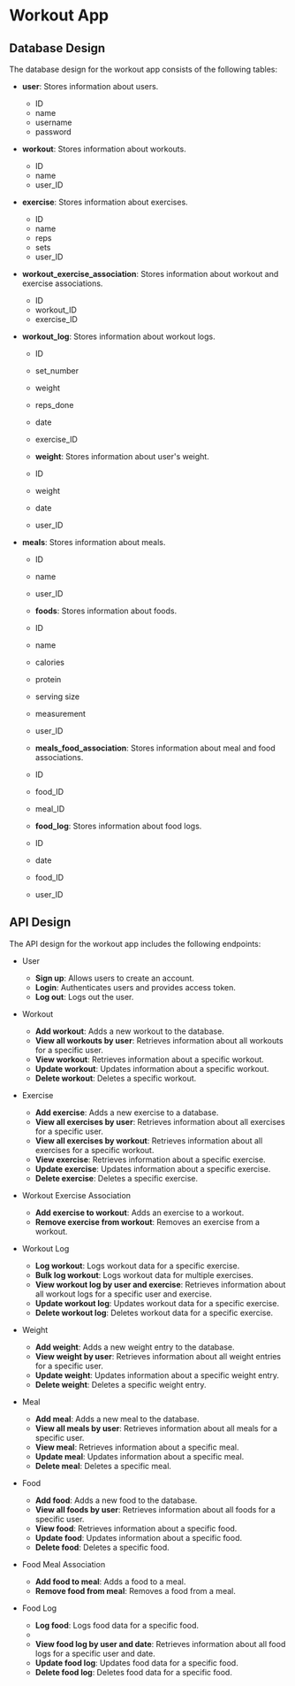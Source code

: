 # Workout App

## Database Design

The database design for the workout app consists of the following tables:

- **user**: Stores information about users.

  - ID
  - name
  - username
  - password

- **workout**: Stores information about workouts.

  - ID
  - name
  - user_ID

- **exercise**: Stores information about exercises.

  - ID
  - name
  - reps
  - sets
  - user_ID

- **workout_exercise_association**: Stores information about workout and exercise associations.

  - ID
  - workout_ID
  - exercise_ID

- **workout_log**: Stores information about workout logs.

  - ID
  - set_number
  - weight
  - reps_done
  - date
  - exercise_ID

  - **weight**: Stores information about user's weight.

  - ID
  - weight
  - date
  - user_ID

- **meals**: Stores information about meals.

  - ID
  - name
  - user_ID

  - **foods**: Stores information about foods.

  - ID
  - name
  - calories
  - protein
  - serving size
  - measurement
  - user_ID

  - **meals_food_association**: Stores information about meal and food associations.

  - ID
  - food_ID
  - meal_ID

  - **food_log**: Stores information about food logs.

  - ID
  - date
  - food_ID
  - user_ID

## API Design

The API design for the workout app includes the following endpoints:

- User

  - **Sign up**: Allows users to create an account.
  - **Login**: Authenticates users and provides access token.
  - **Log out**: Logs out the user.

- Workout

  - **Add workout**: Adds a new workout to the database.
  - **View all workouts by user**: Retrieves information about all workouts for a specific user.
  - **View workout**: Retrieves information about a specific workout.
  - **Update workout**: Updates information about a specific workout.
  - **Delete workout**: Deletes a specific workout.

- Exercise

  - **Add exercise**: Adds a new exercise to a database.
  - **View all exercises by user**: Retrieves information about all exercises for a specific user.
  - **View all exercises by workout**: Retrieves information about all exercises for a specific workout.
  - **View exercise**: Retrieves information about a specific exercise.
  - **Update exercise**: Updates information about a specific exercise.
  - **Delete exercise**: Deletes a specific exercise.

- Workout Exercise Association

  - **Add exercise to workout**: Adds an exercise to a workout.
  - **Remove exercise from workout**: Removes an exercise from a workout.

- Workout Log

  - **Log workout**: Logs workout data for a specific exercise.
  - **Bulk log workout**: Logs workout data for multiple exercises.
  - **View workout log by user and exercise**: Retrieves information about all workout logs for a specific user and exercise.
  - **Update workout log**: Updates workout data for a specific exercise.
  - **Delete workout log**: Deletes workout data for a specific exercise.

- Weight

  - **Add weight**: Adds a new weight entry to the database.
  - **View weight by user**: Retrieves information about all weight entries for a specific user.
  - **Update weight**: Updates information about a specific weight entry.
  - **Delete weight**: Deletes a specific weight entry.

- Meal

  - **Add meal**: Adds a new meal to the database.
  - **View all meals by user**: Retrieves information about all meals for a specific user.
  - **View meal**: Retrieves information about a specific meal.
  - **Update meal**: Updates information about a specific meal.
  - **Delete meal**: Deletes a specific meal.

- Food

  - **Add food**: Adds a new food to the database.
  - **View all foods by user**: Retrieves information about all foods for a specific user.
  - **View food**: Retrieves information about a specific food.
  - **Update food**: Updates information about a specific food.
  - **Delete food**: Deletes a specific food.

- Food Meal Association

  - **Add food to meal**: Adds a food to a meal.
  - **Remove food from meal**: Removes a food from a meal.

- Food Log

  - **Log food**: Logs food data for a specific food.
  -
  - **View food log by user and date**: Retrieves information about all food logs for a specific user and date.
  - **Update food log**: Updates food data for a specific food.
  - **Delete food log**: Deletes food data for a specific food.

